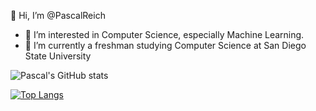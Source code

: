 👋 Hi, I’m @PascalReich



- 👀 I’m interested in Computer Science, especially Machine Learning.
- 🏫 I’m currently a freshman studying Computer Science at San Diego State University

![Pascal's GitHub stats](https://github-readme-stats.vercel.app/api?username=PascalReich&count_private=true)

[![Top Langs](https://github-readme-stats.vercel.app/api/top-langs/?username=PascalReich&exclude_repo=CarGame)](https://github.com/anuraghazra/github-readme-stats)

<!---
PascalReich/PascalReich is a ✨ special ✨ repository because its `README.md` (this file) appears on your GitHub profile.
You can click the Preview link to take a look at your changes.
--->

